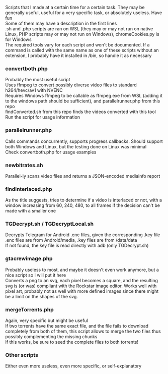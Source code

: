 Scripts that I made at a certain time for a certain task. They may be generally useful, useful for a very specific task, or absolutely useless. Have fun
\
Some of them may have a description in the first lines
\
.sh and .php scripts are ran on WSL (they may or may not run on native Linux, PHP scripts may or may not run on Windows), chromeCookies.py is for Windows
\
The required tools vary for each script and won't be documented. If a command is called with the same name as one of these scripts without an extension, I probably have it installed in /bin, so handle it as necessary

### convertboth.php
Probably the most useful script
\
Uses ffmpeg to convert possibly diverse video files to standard h264/hevc/av1 with NVENC
\
Requires Windows ffmpeg to be callable as ffmpeg.exe from WSL (adding it to the windows path should be sufficient), and parallelrunner.php from this repo
\
findConverted.sh from this repo finds the videos converted with this tool
\
Run the script for usage information

### parallelrunner.php
Calls commands concurrently, supports progress callbacks. Should support both Windows and Linux, but the testing done on Linux was minimal
\
Check convertboth.php for usage examples

### newbitrates.sh
Parallel-ly scans video files and returns a JSON-encoded mediainfo report

### findInterlaced.php
As the title suggests, tries to determine if a video is interlaced or not, with a window increasing from 60, 240, 480, to all frames if the decision can't be made with a smaller one

### TGDecrypt.sh / TGDecryptLocal.sh
Decrypts Telegram for Android .enc files, given the corresponding .key file
\
.enc files are from Android/media, .key files are from /data/data
\
If not found, the key file is read directly with adb (only TGDecrypt.sh)

### gtacrewimage.php
Probably useless to most, and maybe it doesn't even work anymore, but a nice script so I will put it here
\
Converts a png to an svg, each pixel becomes a square, and the resulting svg is (or was) compliant with the Rockstar image editor. Works well with pixel art, probably not as well with more defined images since there might be a limit on the shapes of the svg.

### mergeTorrents.php
Again, very specific but might be useful
\
If two torrents have the same exact file, and the file fails to download completely from both of them, this script allows to merge the two files thus possibly complementing the missing chunks
\
If this works, be sure to seed the complete files to both torrents!

### Other scripts
Either even more useless, even more specific, or self-explanatory

